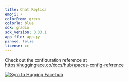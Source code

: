 ```yaml
---
title: Chat Replica
emoji: ⚡
colorFrom: green
colorTo: blue
sdk: gradio
sdk_version: 3.33.1
app_file: app.py
pinned: false
license: cc
---
```


Check out the configuration reference at https://huggingface.co/docs/hub/spaces-config-reference

[![Sync to Hugging Face hub](https://github.com/markeyser/pii-safe-chat-demo/actions/workflows/main.yml/badge.svg)](https://github.com/markeyser/pii-safe-chat-demo/actions/workflows/main.yml)


